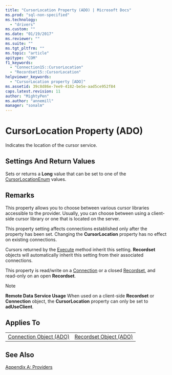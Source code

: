 ```yaml
---
title: "CursorLocation Property (ADO) | Microsoft Docs"
ms.prod: "sql-non-specified"
ms.technology:
  - "drivers"
ms.custom: ""
ms.date: "01/19/2017"
ms.reviewer: ""
ms.suite: ""
ms.tgt_pltfrm: ""
ms.topic: "article"
apitype: "COM"
f1_keywords: 
  - "Connection15::CursorLocation"
  - "Recordset15::CursorLocation"
helpviewer_keywords: 
  - "CursorLocation property [ADO]"
ms.assetid: 39c8d86e-7ee9-4182-be5e-aad5ce952f84
caps.latest.revision: 11
author: "MightyPen"
ms.author: "annemill"
manager: "sonalm"
---
```

# CursorLocation Property (ADO)
Indicates the location of the cursor service.  
  
## Settings And Return Values  
 Sets or returns a **Long** value that can be set to one of the [CursorLocationEnum](../../../ado/reference/ado-api/cursorlocationenum.md) values.  
  
## Remarks  
 This property allows you to choose between various cursor libraries accessible to the provider. Usually, you can choose between using a client-side cursor library or one that is located on the server.  
  
 This property setting affects connections established only after the property has been set. Changing the **CursorLocation** property has no effect on existing connections.  
  
 Cursors returned by the [Execute](../../../ado/reference/ado-api/execute-method-ado-connection.md) method inherit this setting. **Recordset** objects will automatically inherit this setting from their associated connections.  
  
 This property is read/write on a [Connection](../../../ado/reference/ado-api/connection-object-ado.md) or a closed [Recordset](../../../ado/reference/ado-api/recordset-object-ado.md), and read-only on an open **Recordset**.  
  
> [!NOTE]
>  **Remote Data Service Usage** When used on a client-side **Recordset** or **Connection** object, the **CursorLocation** property can only be set to **adUseClient**.  
  
## Applies To  
  
|||  
|-|-|  
|[Connection Object (ADO)](../../../ado/reference/ado-api/connection-object-ado.md)|[Recordset Object (ADO)](../../../ado/reference/ado-api/recordset-object-ado.md)|  
  
## See Also  
 [Appendix A: Providers](../../../ado/guide/appendixes/appendix-a-providers.md)